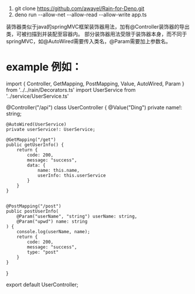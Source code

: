 1. git clone https://github.com/awayel/Rain-for-Deno.git
2. deno run --allow-net --allow-read --allow-write app.ts

装饰器类似于java的springMVC框架装饰器用法，加有@Controller装饰器的导出类，可被扫描到并装配至容器内。
部分装饰器用法受限于装饰器本身，而不同于springMVC，如@AutoWired需要传入类名，@Param需要加上参数名。

# example 例如：

import { Controller, GetMapping, PostMapping, Value, AutoWired, Param } from
'../../rain/Decorators.ts' import UserService from '../service/UserService.ts'

@Controller("/api") class UserController { @Value("Ding") private name!: string;

    @AutoWired(UserService)
    private userService!: UserService;

    @GetMapping("/get")
    public getUserInfo() {
        return {
            code: 200,
            message: "success",
            data: {
                name: this.name,
                userInfo: this.userService
            }
        }
    }


    @PostMapping("/post")
    public postUserInfo(
        @Param("userName", "string") userName: string,
        @Param("upwd") name: string
    ) {
        console.log(userName, name);
        return {
            code: 200,
            message: "success",
            type: "post"
        }
    }

}

export default UserController;
